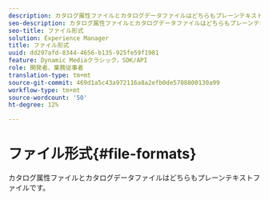```yaml
---
description: カタログ属性ファイルとカタログデータファイルはどちらもプレーンテキストファイルです。
seo-description: カタログ属性ファイルとカタログデータファイルはどちらもプレーンテキストファイルです。
seo-title: ファイル形式
solution: Experience Manager
title: ファイル形式
uuid: dd297afd-8344-4656-b135-925fe59f1981
feature: Dynamic Mediaクラシック，SDK/API
role: 開発者、業務従事者
translation-type: tm+mt
source-git-commit: 469d1a5c43a972116a8a2efb0de5708800130a99
workflow-type: tm+mt
source-wordcount: '50'
ht-degree: 12%

---
```



# ファイル形式{#file-formats}

カタログ属性ファイルとカタログデータファイルはどちらもプレーンテキストファイルです。

